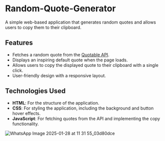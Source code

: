 # Random-Quote-Generator

A simple web-based application that generates random quotes and allows users to copy them to their clipboard.

## Features

- Fetches a random quote from the [Quotable API](https://api.quotable.io/random).
- Displays an inspiring default quote when the page loads.
- Allows users to copy the displayed quote to their clipboard with a single click.
- User-friendly design with a responsive layout.

## Technologies Used

- **HTML**: For the structure of the application.
- **CSS**: For styling the application, including the background and button hover effects.
- **JavaScript**: For fetching quotes from the API and implementing the copy functionality.

  
![WhatsApp Image 2025-01-28 at 11 31 55_03d80dce](https://github.com/user-attachments/assets/09b5f4e2-af80-4a8b-a60d-0ea44732a266)
